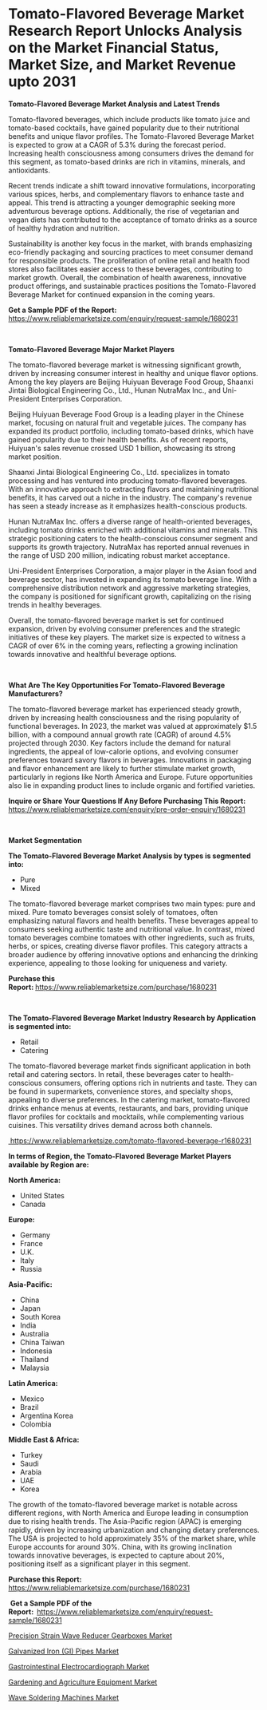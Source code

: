 <p><h1>Tomato-Flavored Beverage Market Research Report Unlocks Analysis on the Market Financial Status, Market Size, and Market Revenue upto 2031</h1></p><p><strong>Tomato-Flavored Beverage Market Analysis and Latest Trends</strong></p>
<p><p>Tomato-flavored beverages, which include products like tomato juice and tomato-based cocktails, have gained popularity due to their nutritional benefits and unique flavor profiles. The Tomato-Flavored Beverage Market is expected to grow at a CAGR of 5.3% during the forecast period. Increasing health consciousness among consumers drives the demand for this segment, as tomato-based drinks are rich in vitamins, minerals, and antioxidants.</p><p>Recent trends indicate a shift toward innovative formulations, incorporating various spices, herbs, and complementary flavors to enhance taste and appeal. This trend is attracting a younger demographic seeking more adventurous beverage options. Additionally, the rise of vegetarian and vegan diets has contributed to the acceptance of tomato drinks as a source of healthy hydration and nutrition.</p><p>Sustainability is another key focus in the market, with brands emphasizing eco-friendly packaging and sourcing practices to meet consumer demand for responsible products. The proliferation of online retail and health food stores also facilitates easier access to these beverages, contributing to market growth. Overall, the combination of health awareness, innovative product offerings, and sustainable practices positions the Tomato-Flavored Beverage Market for continued expansion in the coming years.</p></p>
<p><strong>Get a Sample PDF of the Report:&nbsp;</strong> <a href="https://www.reliablemarketsize.com/enquiry/request-sample/1680231?utm_campaign=1550&utm_medium=2&utm_source=Github&utm_content=ia&utm_term=14102024&utm_id=tomato-flavored-beverage">https://www.reliablemarketsize.com/enquiry/request-sample/1680231</a></p>
<p>&nbsp;</p>
<p><strong>Tomato-Flavored Beverage Major Market Players</strong></p>
<p><p>The tomato-flavored beverage market is witnessing significant growth, driven by increasing consumer interest in healthy and unique flavor options. Among the key players are Beijing Huiyuan Beverage Food Group, Shaanxi Jintai Biological Engineering Co., Ltd., Hunan NutraMax Inc., and Uni-President Enterprises Corporation.</p><p>Beijing Huiyuan Beverage Food Group is a leading player in the Chinese market, focusing on natural fruit and vegetable juices. The company has expanded its product portfolio, including tomato-based drinks, which have gained popularity due to their health benefits. As of recent reports, Huiyuan's sales revenue crossed USD 1 billion, showcasing its strong market position.</p><p>Shaanxi Jintai Biological Engineering Co., Ltd. specializes in tomato processing and has ventured into producing tomato-flavored beverages. With an innovative approach to extracting flavors and maintaining nutritional benefits, it has carved out a niche in the industry. The company's revenue has seen a steady increase as it emphasizes health-conscious products.</p><p>Hunan NutraMax Inc. offers a diverse range of health-oriented beverages, including tomato drinks enriched with additional vitamins and minerals. This strategic positioning caters to the health-conscious consumer segment and supports its growth trajectory. NutraMax has reported annual revenues in the range of USD 200 million, indicating robust market acceptance.</p><p>Uni-President Enterprises Corporation, a major player in the Asian food and beverage sector, has invested in expanding its tomato beverage line. With a comprehensive distribution network and aggressive marketing strategies, the company is positioned for significant growth, capitalizing on the rising trends in healthy beverages.</p><p>Overall, the tomato-flavored beverage market is set for continued expansion, driven by evolving consumer preferences and the strategic initiatives of these key players. The market size is expected to witness a CAGR of over 6% in the coming years, reflecting a growing inclination towards innovative and healthful beverage options.</p></p>
<p>&nbsp;</p>
<p><strong>What Are The Key Opportunities For Tomato-Flavored Beverage Manufacturers?</strong></p>
<p><p>The tomato-flavored beverage market has experienced steady growth, driven by increasing health consciousness and the rising popularity of functional beverages. In 2023, the market was valued at approximately $1.5 billion, with a compound annual growth rate (CAGR) of around 4.5% projected through 2030. Key factors include the demand for natural ingredients, the appeal of low-calorie options, and evolving consumer preferences toward savory flavors in beverages. Innovations in packaging and flavor enhancement are likely to further stimulate market growth, particularly in regions like North America and Europe. Future opportunities also lie in expanding product lines to include organic and fortified varieties.</p></p>
<p><strong>Inquire or Share Your Questions If Any Before Purchasing This Report:</strong> <a href="https://www.reliablemarketsize.com/enquiry/pre-order-enquiry/1680231?utm_campaign=1550&utm_medium=2&utm_source=Github&utm_content=ia&utm_term=14102024&utm_id=tomato-flavored-beverage">https://www.reliablemarketsize.com/enquiry/pre-order-enquiry/1680231</a></p>
<p>&nbsp;</p>
<p><strong>Market Segmentation</strong></p>
<p><strong>The Tomato-Flavored Beverage Market Analysis by types is segmented into:</strong></p>
<p><ul><li>Pure</li><li>Mixed</li></ul></p>
<p><p>The tomato-flavored beverage market comprises two main types: pure and mixed. Pure tomato beverages consist solely of tomatoes, often emphasizing natural flavors and health benefits. These beverages appeal to consumers seeking authentic taste and nutritional value. In contrast, mixed tomato beverages combine tomatoes with other ingredients, such as fruits, herbs, or spices, creating diverse flavor profiles. This category attracts a broader audience by offering innovative options and enhancing the drinking experience, appealing to those looking for uniqueness and variety.</p></p>
<p><strong>Purchase this Report:&nbsp;</strong><a href="https://www.reliablemarketsize.com/purchase/1680231?utm_campaign=1550&utm_medium=2&utm_source=Github&utm_content=ia&utm_term=14102024&utm_id=tomato-flavored-beverage">https://www.reliablemarketsize.com/purchase/1680231</a></p>
<p>&nbsp;</p>
<p><strong>The Tomato-Flavored Beverage Market Industry Research by Application is segmented into:</strong></p>
<p><ul><li>Retail</li><li>Catering</li></ul></p>
<p><p>The tomato-flavored beverage market finds significant application in both retail and catering sectors. In retail, these beverages cater to health-conscious consumers, offering options rich in nutrients and taste. They can be found in supermarkets, convenience stores, and specialty shops, appealing to diverse preferences. In the catering market, tomato-flavored drinks enhance menus at events, restaurants, and bars, providing unique flavor profiles for cocktails and mocktails, while complementing various cuisines. This versatility drives demand across both channels.</p></p>
<p><a href="https://www.reliablemarketsize.com/tomato-flavored-beverage-r1680231?utm_campaign=1550&utm_medium=2&utm_source=Github&utm_content=ia&utm_term=14102024&utm_id=tomato-flavored-beverage">&nbsp;https://www.reliablemarketsize.com/tomato-flavored-beverage-r1680231</a></p>
<p><strong>In terms of Region, the Tomato-Flavored Beverage Market Players available by Region are:</strong></p>
<p>
    <p> <strong> North America: </strong>
        <ul>
            <li>United States</li>
            <li>Canada</li>
        </ul>
        </p> 
    <p> <strong> Europe: </strong>
        <ul>
            <li>Germany</li>
            <li>France</li>
            <li>U.K.</li>
            <li>Italy</li>
            <li>Russia</li>
        </ul>
        </p> 
    <p> <strong> Asia-Pacific: </strong>
        <ul>
            <li>China</li>
            <li>Japan</li>
            <li>South Korea</li>
            <li>India</li>
            <li>Australia</li>
            <li>China Taiwan</li>
            <li>Indonesia</li>
            <li>Thailand</li>
            <li>Malaysia</li>
        </ul>
        </p> 
    <p> <strong> Latin America: </strong>
        <ul>
            <li>Mexico</li>
            <li>Brazil</li>
            <li>Argentina Korea</li>
            <li>Colombia</li>
        </ul>
        </p> 
    <p> <strong> Middle East & Africa: </strong>
        <ul>
            <li>Turkey</li>
            <li>Saudi</li>
            <li>Arabia</li>
            <li>UAE</li>
            <li>Korea</li>
        </ul>
    </p>
    </p>
<p><p>The growth of the tomato-flavored beverage market is notable across different regions, with North America and Europe leading in consumption due to rising health trends. The Asia-Pacific region (APAC) is emerging rapidly, driven by increasing urbanization and changing dietary preferences. The USA is projected to hold approximately 35% of the market share, while Europe accounts for around 30%. China, with its growing inclination towards innovative beverages, is expected to capture about 20%, positioning itself as a significant player in this segment.</p></p>
<p><strong>Purchase this Report: </strong><a href="https://www.reliablemarketsize.com/purchase/1680231?utm_campaign=1550&utm_medium=2&utm_source=Github&utm_content=ia&utm_term=14102024&utm_id=tomato-flavored-beverage">https://www.reliablemarketsize.com/purchase/1680231</a></p>
<p>&nbsp;<strong>Get a Sample PDF of the Report:&nbsp;&nbsp;</strong><a href="https://www.reliablemarketsize.com/enquiry/request-sample/1680231?utm_campaign=1550&utm_medium=2&utm_source=Github&utm_content=ia&utm_term=14102024&utm_id=tomato-flavored-beverage">https://www.reliablemarketsize.com/enquiry/request-sample/1680231</a></p>
<p><strong></strong></p>
<p><p><a href="https://github.com/driubautch/Market-Research-Report-List-1/blob/main/precision-strain-wave-reducer-gearboxes-market.md?utm_campaign=1550&utm_medium=2&utm_source=Github&utm_content=ia&utm_term=14102024&utm_id=tomato-flavored-beverage">Precision Strain Wave Reducer Gearboxes Market</a></p><p><a href="https://www.linkedin.com/pulse/emerging-trends-galvanized-iron-gi-pipes-market-global-pznec?utm_campaign=1550&utm_medium=2&utm_source=Github&utm_content=ia&utm_term=14102024&utm_id=tomato-flavored-beverage">Galvanized Iron (GI) Pipes Market</a></p><p><a href="https://www.linkedin.com/pulse/gastrointestinal-electrocardiograph-industry-sector-market-kt7ee?utm_campaign=1550&utm_medium=2&utm_source=Github&utm_content=ia&utm_term=14102024&utm_id=tomato-flavored-beverage">Gastrointestinal Electrocardiograph Market</a></p><p><a href="https://www.linkedin.com/pulse/unlocking-growth-potential-strategic-analysis-gardening-ai52e?utm_campaign=1550&utm_medium=2&utm_source=Github&utm_content=ia&utm_term=14102024&utm_id=tomato-flavored-beverage">Gardening and Agriculture Equipment Market</a></p><p><a href="https://github.com/cloo8byworst/Market-Research-Report-List-1/blob/main/wave-soldering-machines-market.md?utm_campaign=1550&utm_medium=2&utm_source=Github&utm_content=ia&utm_term=14102024&utm_id=tomato-flavored-beverage">Wave Soldering Machines Market</a></p></p>